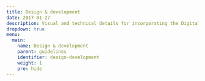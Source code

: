 ```yaml
---
title: Design & development
date: 2017-01-27
description: Visual and technical details for incorporating the Digital Standards in your project. 
dropdown: true
menu:
  main:
    name: Design & development
    parent: guidelines
    identifier: design-development
    weight: 1
    pre: hide
---
```

